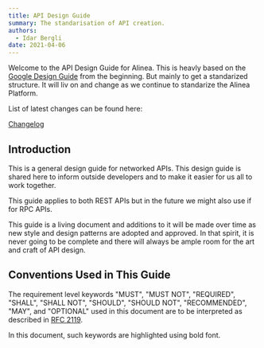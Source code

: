 ```yaml
---
title: API Design Guide
summary: The standarisation of API creation.
authors:
  - Idar Bergli
date: 2021-04-06
---
```


Welcome to the API Design Guide for Alinea. This is heavly based on the [Google Design Guide](https://cloud.google.com/apis/design) from the beginning. But mainly to get a standarized structure. It will liv on and change as we continue to standarize the Alinea Platform.

List of latest changes can be found here:

[Changelog](changelog.md)

## Introduction

This is a general design guide for networked APIs. This design guide is shared here to inform outside developers and to make it easier for us all to work together.

This guide applies to both REST APIs but in the future we might also use if for RPC APIs.

This guide is a living document and additions to it will be made over time as new style and design patterns are adopted and approved. In that spirit, it is never going to be complete and there will always be ample room for the art and craft of API design.

## Conventions Used in This Guide

The requirement level keywords "MUST", "MUST NOT", "REQUIRED", "SHALL", "SHALL NOT", "SHOULD", "SHOULD NOT", "RECOMMENDED", "MAY", and "OPTIONAL" used in this document are to be interpreted as described in [RFC 2119](https://www.ietf.org/rfc/rfc2119.txt).

In this document, such keywords are highlighted using bold font.
